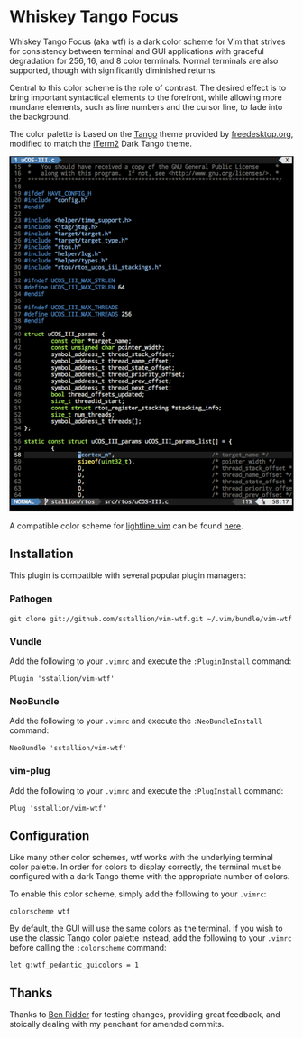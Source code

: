 # Whiskey Tango Focus

Whiskey Tango Focus (aka wtf) is a dark color scheme for Vim that strives for
consistency between terminal and GUI applications with graceful degradation for
256, 16, and 8 color terminals. Normal terminals are also supported, though with
significantly diminished returns.

Central to this color scheme is the role of contrast. The desired effect is to
bring important syntactical elements to the forefront, while allowing more
mundane elements, such as line numbers and the cursor line, to fade into the
background.

The color palette is based on the [Tango](http://tango.freedesktop.org/Tango_Icon_Theme_Guidelines)
theme provided by [freedesktop.org](https://www.freedesktop.org), modified to
match the [iTerm2](https://www.iterm2.com/) Dark Tango theme.

<p align="center">
    <img src="https://raw.githubusercontent.com/sstallion/vim-wtf/master/screenshot.png"/>
</p>

A compatible color scheme for [lightline.vim](https://github.com/itchyny/lightline.vim)
can be found [here](https://github.com/sstallion/lightline-wtf).

## Installation

This plugin is compatible with several popular plugin managers:

### Pathogen

    git clone git://github.com/sstallion/vim-wtf.git ~/.vim/bundle/vim-wtf

### Vundle

Add the following to your `.vimrc` and execute the `:PluginInstall` command:

    Plugin 'sstallion/vim-wtf'

### NeoBundle

Add the following to your `.vimrc` and execute the `:NeoBundleInstall` command:

    NeoBundle 'sstallion/vim-wtf'

### vim-plug

Add the following to your `.vimrc` and execute the `:PlugInstall` command:

    Plug 'sstallion/vim-wtf'

## Configuration

Like many other color schemes, wtf works with the underlying terminal color
palette. In order for colors to display correctly, the terminal must be
configured with a dark Tango theme with the appropriate number of colors.

To enable this color scheme, simply add the following to your `.vimrc`:

    colorscheme wtf

By default, the GUI will use the same colors as the terminal. If you wish to use
the classic Tango color palette instead, add the following to your `.vimrc`
before calling the `:colorscheme` command:

    let g:wtf_pedantic_guicolors = 1

## Thanks

Thanks to [Ben Ridder](https://github.com/brridder) for testing changes,
providing great feedback, and stoically dealing with my penchant for amended
commits.
